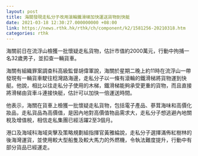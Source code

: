 ```yaml
---
layout: post
title: 海關發現走私分子改用滾輪鐵滑梯加快運送貨物到快艇
date: 2021-03-18 12:30:27.000000000 +08:00
link: https://news.rthk.hk/rthk/ch/component/k2/1581256-20210318.htm
categories: rthk
---
```


海關前日在流浮山檢獲一批懷疑走私貨物，估計市值約2000萬元，行動中拘捕一名32歲男子，並扣查一輛貨車。

海關有組織罪案調查科高級監督胡偉軍說，海關於星期二晚上約11時在流浮山一帶發現有一輛貨車駛往稔灣路海邊，走私分子以一條有滾輪的鐵滑梯將貨物運到快艇。他說，相比以往走私分子使用的木梯，鐵滑梯能夠承受更重的貨物，而且直接將滑梯由貨車斗連接快艇，估計可以加快一倍運送時間。

他表示，海關在貨車上檢獲一批懷疑走私貨物，包括電子產品、蔘茸海味和高價化妝品，走私貨品為高價值，是因內地對高價值物品需求大，走私分子想逃避內地關稅及增值稅，相信走私集團已經活躍2至3個月。

港口及海域科海域突擊及策略規劃組指揮官黃雅綸說，走私分子選擇滿佈紅樹林的後海灣運貨，並使用較大型船隻及較大馬力的外燃機，令執法難度提升，行動中有部分貨品已經運走。
